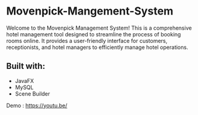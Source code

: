 # Movenpick-Mangement-System

Welcome to the Movenpick Management System! This is a comprehensive hotel management tool designed to streamline the process of booking rooms online. It provides a user-friendly interface for customers, receptionists, and hotel managers to efficiently manage hotel operations.

## Built with:
  - JavaFX
  - MySQL
  - Scene Builder

Demo : https://youtu.be/
